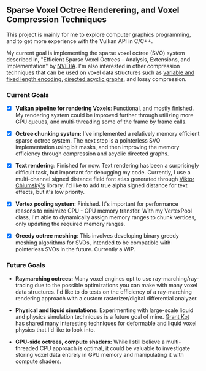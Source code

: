 ## Sparse Voxel Octree Renderering, and Voxel Compression Techniques

This project is mainly for me to explore computer graphics programming, and to get more experience with the Vulkan API in C/C++. 

My current goal is implementing the sparse voxel octree (SVO) system described in, "Efficient Sparse Voxel Octrees – Analysis, Extensions, and Implementation" by [NVIDIA](https://www.nvidia.com/docs/io/88972/nvr-2010-001.pdf). I'm also interested in other compression techniques that can be used on voxel data structures such as [variable and fixed length encoding](https://ieeexplore.ieee.org/abstract/document/9378675), [directed acyclic graphs](https://doi.org/10.31577/cai_2020_3_587), and lossy compression.

### Current Goals

- [x] **Vulkan pipeline for rendering Voxels**: Functional, and mostly finished. My rendering system could be improved further through utilizing more GPU queues, and multi-threading some of the frame by frame calls.

- [x] **Octree chunking system:** I've implemented a relatively memory efficient sparse octree system. The next step is a pointerless SVO implementation using bit masks, and then improving the memory efficiency through compression and acyclic directed graphs.  

- [x] **Text rendering**: Finished for now. Text rendering has been a surprisingly difficult task, but important for debugging my code. Currently, I use a multi-channel signed distance field font atlas generated through [Viktor Chlumský's](https://github.com/Chlumsky/msdfgen) library. I'd like to add true alpha signed distance for text effects, but it's low priority. 

- [x] **Vertex pooling system:** Finished. It's important for performance reasons to minimize CPU - GPU memory transfer. With my VertexPool class, I'm able to dynamically assign memory ranges to chunk vertices, only updating the required memory ranges. 

- [x] **Greedy octree meshing**: This involves developing binary greedy meshing algorithms for SVOs, intended to be compatible with pointerless SVOs in the future. Currently a WIP. 

### Future Goals

* **Raymarching octrees:** Many voxel engines opt to use ray-marching/ray-tracing due to the possible optimizations you can make with many voxel data structures. I'd like to do tests on the efficiency of a ray-marching rendering approach with a custom rasterizer/digital differential analyzer.

* **Physical and liquid simulations:** Experimenting with large-scale liquid and physics simulation techniques is a future goal of mine. [Grant Kot](https://www.youtube.com/@GrantKot) has shared many interesting techniques for deformable and liquid voxel physics that I'd like to look into.

* **GPU-side octrees, compute shaders:** While I still believe a multi-threaded CPU approach is optimal, it could be valuable to investigate storing voxel data entirely in GPU memory and manipulating it with compute shaders.
